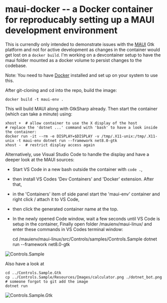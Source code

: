 # maui-docker -- a Docker container for reproducably setting up a MAUI development environment

This is currendly only intended to demonstrate issues with the [MAUI](https://github.com/jsuarezruiz/maui-linux) Gtk platform and not 
for active development as changes in the container would get lost on a `docker build`. I'm working on a devcontainer setup to have the maui folder mounted as a docker volume to persist changes to the codebase.

Note: You need to have [Docker](https://docs.docker.com/engine/install/ubuntu/) installed and set up 
on your system to use this.

After git-cloning and cd into the repo, build the image:

    docker build -t maui-env .

This will build MAUI along with GtkSharp already. Then start the container (which can take a minute) using:

    xhost +  # allow container to use the X display of the host
    # replace the 'dotnet ...' command with 'bash' to have a look inside the container:
    docker run -it --rm -e DISPLAY=$DISPLAY -v /tmp/.X11-unix:/tmp/.X11-unix -t maui-env dotnet run --framework net8.0-gtk
    xhost -  # restrict display access again

Alternatively, use Visual Studio Code to handle the display and have a deeper look at the MAUI sources:
* Start VS Code in a new bash outside the container with `code .`,
* then install VS Codes 'Dev Containers' and 'Docker' extension. After that, 
* in the 'Containers' item of side panel start the 'maui-env' container and right click / attach it to VS Code, 
* then click the generated container name at the top. 
* In the newly opened Code window, wait a few seconds until VS Code is setup in the container,
Finally open folder /mauienv/maui-linux/ and enter these commands in VS Codes terminal window:

    cd /mauienv/maui-linux/src/Controls/samples/Controls.Sample
    dotnet run --framework net8.0-gtk

![Controls.Sample](https://raw.githubusercontent.com/Thomas-Mielke-Software/maui-docker/d77cd672b4586fcfbe5a9aea89dff0ea8cfee3f2/pics/ControlsSample.png)

Also have a look at

    cd ../Controls.Sample.Gtk
    cp ../Controls.Sample/Resources/Images/calculator.png ./dotnet_bot.png  # someone forgot to git add the image
    dotnet run

![Controls.Sample.Gtk](https://raw.githubusercontent.com/Thomas-Mielke-Software/maui-docker/d77cd672b4586fcfbe5a9aea89dff0ea8cfee3f2/pics/ControlsSampleGtk.png)
